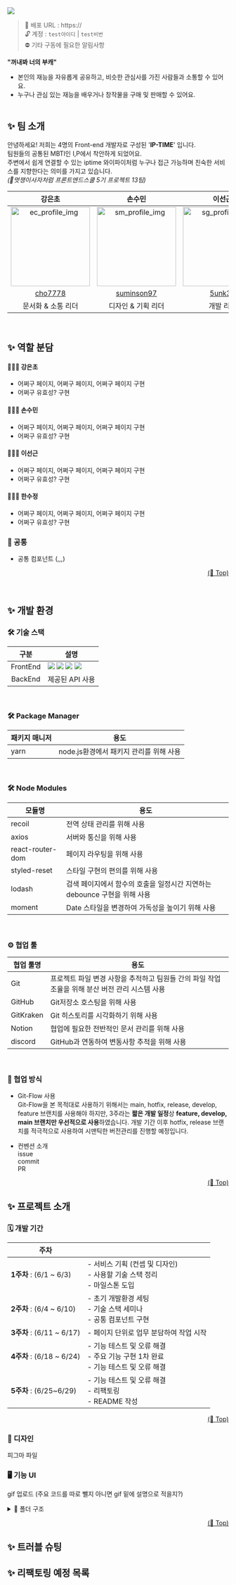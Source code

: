 <!-- <h1 align="center">🌈 NU-TALENT </h1> -->

<img src="../final-13-NuTalent/src/assets/img/Cover.png">

> 📎 배포 URL : https:// <br/>
> 🔓 계정 : `test아이디` | `test비번` <br/>
> ⛔️ 기타 구동에 필요한 알림사항

**"꺼내봐 너의 부캐"**

- 본인의 재능을 자유롭게 공유하고, 비슷한 관심사를 가진 사람들과 소통할 수 있어요.
- 누구나 관심 있는 재능을 배우거나 창작물을 구매 및 판매할 수 있어요. <br/><br/>

## ✨ 팀 소개

안녕하세요! 저희는 4명의 Front-end 개발자로 구성된 '**IP-TIME**' 입니다. <br/> 팀원들의 공통된 MBTI인 I,P에서 착안하게 되었어요. <br/>주변에서 쉽게 연결할 수 있는 iptime 와이파이처럼 누구나 접근 가능하며 친숙한 서비스를 지향한다는 의미를 가지고 있습니다.<br/>
_(🦁멋쟁이사자처럼 프론트엔드스쿨 5기 프로젝트 13팀)_

|                                                   **강은초**                                                    |                                             **손수민**                                             |                                            **이선근**                                             |                                             **한수정**                                             |
| :-------------------------------------------------------------------------------------------------------------: | :------------------------------------------------------------------------------------------------: | :-----------------------------------------------------------------------------------------------: | :------------------------------------------------------------------------------------------------: |
| <img width="180" height="180" alt="ec_profile_img" src="https://avatars.githubusercontent.com/u/107094445?v=4"> | <img width="180" alt="sm_profile_img" src="https://avatars.githubusercontent.com/u/126536402?v=4"> | <img width="180" alt="sg_profile_img" src="https://avatars.githubusercontent.com/u/97281800?v=4"> | <img width="180" alt="sj_profile_img" src="https://avatars.githubusercontent.com/u/126536384?v=4"> |
|                                      [cho7778](https://github.com/cho7778)                                      |                            [suminson97](https://github.com/suminson97)                             |                                [5unk3n](https://github.com/5unk3n)                                |                                [soooee](https://github.com/soooee4)                                |
|                                               문서화 & 소통 리더                                                |                                         디자인 & 기획 리더                                         |                                             개발 리더                                             |                                              팀 리더                                               |

</br>

## ✨ 역할 분담

#### 👩🏻‍💻 강은초

- 어쩌구 페이지, 어쩌구 페이지, 어쩌구 페이지 구현
- 어쩌구 유효성? 구현

#### 🧑🏻‍💻 손수민

- 어쩌구 페이지, 어쩌구 페이지, 어쩌구 페이지 구현
- 어쩌구 유효성? 구현

#### 🧑🏻‍💻 이선근

- 어쩌구 페이지, 어쩌구 페이지, 어쩌구 페이지 구현
- 어쩌구 유효성? 구현

#### 👩🏻‍💻 한수정

- 어쩌구 페이지, 어쩌구 페이지, 어쩌구 페이지 구현
- 어쩌구 유효성? 구현

### 👥 공통

- 공통 컴포넌트 (,,,)

<p align="right"><a href="#top">(🔼 Top)</a></p>
<br>

## ✨ 개발 환경

### 🛠 기술 스택

|   구분   | 설명                                                                                                                                                                                                                                                                                                                                                                                                                                              |
| :------: | ------------------------------------------------------------------------------------------------------------------------------------------------------------------------------------------------------------------------------------------------------------------------------------------------------------------------------------------------------------------------------------------------------------------------------------------------- |
| FrontEnd | <img src="https://img.shields.io/badge/React-61DAFB?style=for-the-badge&logo=React&logoColor=black"> <img src="https://img.shields.io/badge/styledcomponents-CC6699?style=for-the-badge&logo=styledcomponents&logoColor=white"> <img src="https://img.shields.io/badge/ESLint-E33332?style=for-the-badge&logo=ESLint&logoColor=white"> <img src="https://img.shields.io/badge/Prettier-F7B93E?style=for-the-badge&logo=Prettier&logoColor=white"> |
| BackEnd  | 제공된 API 사용                                                                                                                                                                                                                                                                                                                                                                                                                                   |

<br>

### 🛠 Package Manager

| 패키지 매니저 | 용도                                    |
| ------------- | --------------------------------------- |
| yarn          | node.js환경에서 패키지 관리를 위해 사용 |

<br>

### 🛠 Node Modules

| 모듈명           | 용도                                                                      |
| ---------------- | ------------------------------------------------------------------------- |
| recoil           | 전역 상태 관리를 위해 사용                                                |
| axios            | 서버와 통신을 위해 사용                                                   |
| react-router-dom | 페이지 라우팅을 위해 사용                                                 |
| styled-reset     | 스타일 구현의 편의를 위해 사용                                            |
| lodash           | 검색 페이지에서 함수의 호출을 일정시간 지연하는 debounce 구현을 위해 사용 |
| moment           | Date 스타일을 변경하여 가독성을 높이기 위해 사용                          |

<br>

### ⚙️ 협업 툴

| 협업 툴명 | 용도                                                                                            |
| --------- | ----------------------------------------------------------------------------------------------- |
| Git       | 프로젝트 파일 변경 사항을 추적하고 팀원들 간의 파일 작업 조율을 위해 분산 버전 관리 시스템 사용 |
| GitHub    | Git저장소 호스팅을 위해 사용                                                                    |
| GitKraken | Git 히스토리를 시각화하기 위해 사용                                                             |
| Notion    | 협업에 필요한 전반적인 문서 관리를 위해 사용                                                    |
| discord   | GitHub과 연동하여 변동사항 추적을 위해 사용                                                     |

<br>

### 🔧 협업 방식

- Git-Flow 사용 <br/>
  Git-Flow을 본 목적대로 사용하기 위해서는 main, hotfix, release, develop, feature 브랜치를 사용해야 하지만, 3주라는 **짧은 개발 일정**상 **feature, develop, main 브랜치만 우선적으로 사용**하였습니다. 개발 기간 이후 hotfix, release 브랜치를 적극적으로 사용하여 시맨틱한 버전관리를 진행할 예정입니다.

- 컨벤션 소개 <br/>
  issue <br/>
  commit <br/>
  PR <br/>

<p align="right"><a href="#top">(🔼 Top)</a></p>

## ✨ 프로젝트 소개

### 🗓 개발 기간

| 주차                      |                                                                                             |
| ------------------------- | ------------------------------------------------------------------------------------------- |
| **1주차** : (6/1 ~ 6/3)   | - 서비스 기획 (컨셉 및 디자인) <br>- 사용할 기술 스택 정리 </br> - 마일스톤 도입            |
| **2주차** : (6/4 ~ 6/10)  | - 초기 개발환경 세팅 <br>- 기술 스택 세미나 <br>- 공통 컴포넌트 구현                        |
| **3주차** : (6/11 ~ 6/17) | - 페이지 단위로 업무 분담하여 작업 시작                                                     |
| **4주차** : (6/18 ~ 6/24) | - 기능 테스트 및 오류 해결 </br> - 주요 기능 구현 1차 완료 </br> - 기능 테스트 및 오류 해결 |
| **5주차** : (6/25~6/29)   | - 기능 테스트 및 오류 해결<br>- 리팩토링<br>- README 작성                                   |

</div markdown="1">

  <p align="right"><a href="#top">(🔼 Top)</a></p>

### 🎨 디자인

피그마 파일

### 🖥 기능 UI

gif 업로드
(주요 코드를 따로 뺄지 아니면 gif 밑에 설명으로 적을지?)

<details>
<summary>📂 폴더 구조</summary>

```
📁 NuTalent
├── 📁 .github
├── 📁 node_modules
├── 📁 public
├── 📁 src
│   ├── 📁 assets
│   │    └── 📁 image
│   ├── 📁 components
│   │   ├── 📁 common
│   │   │    ├── 📁 Alert
│   │   │    ├── 📁 BottomSheetModal
│   │   │    ├── 📁 Button
│   │   │    ├── 📁 PostItem
│   │   │    ├── 📁 ProductItem
│   │   │    ├── 📁 Tabmenu
│   │   │    ├── 📁 TextActiveInput
│   │   │    ├── 📁 Top
│   │   │    └── 📁 User
│   ├── 📁 hooks
│   ├── 📁 pages
│   │   ├── 📁 Auth
│   │   │    ├── 📁 Intro
│   │   │    ├── 📁 Login
│   │   │    ├── 📁 ProfileSetting
│   │   │    └── 📁 SignUp
│   │   ├── 📁 Chat
│   │   │    ├── 📁 ChatList
│   │   │    └── 📁 ChatRoom
│   │   ├── 📁 Home
│   │   ├── 📁 NotFound
│   │   ├── 📁 Post
│   │   │    ├── 📁 PostDetail
│   │   │    ├── 📁 PostEdit
│   │   │    └── 📁 PostUpload
│   │   ├── 📁 Product
│   │   │    ├── 📁 ProductEdit
│   │   │    └── 📁 ProductUpload
│   │   ├── 📁 Profile
│   │   │    ├── 📁 Follwer
│   │   │    ├── 📁 Following
│   │   │    ├── 📁 ProfileDetail
│   │   │    └── 📁 ProfileEdit
│   │   ├── 📁 Search
│   │   └── 📁 Splash
│   ├── 📁 recoil
│   │    ├── 📁 atoms
│   │    ├── 📁 effects
│   │    └── 📁 selectors
│   ├── 📁 routes
│   ├── 📁 styles
│   ├── 📁 util
        └── 📁 api
│   ├── App.js
│   └── index.js
├── .eslintignore
├── .eslintrc
├── .git
├── .gitignore
├── .prettierignore
├── .prettierrc
├── package.json
├── README.md
├── README.md
└── yarn.lock
```

<div markdown="1">
</details>

<p align="right"><a href="#top">(🔼 Top)</a></p>

## ✨ 트러블 슈팅

## ✨ 리팩토링 예정 목록
